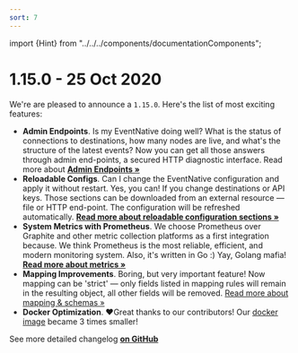 ```yaml
---
sort: 7
---
```


import {Hint} from "../../../components/documentationComponents";

# 1.15.0 - 25 Oct 2020

We're are pleased to announce a `1.15.0`. Here's the list of most exciting features:

* **Admin Endpoints**. Is my EventNative doing well? What is the status of connections to destinations, how many nodes are live, and what's the structure of the latest events? Now you can get all those answers through admin end-points, a secured HTTP diagnostic interface.  Read more about [**Admin Endpoints »**](/docs/other-features/admin-endpoints)
* **Reloadable Configs**. Can I change the EventNative configuration and apply it without restart. Yes, you can! If you change destinations or API keys. Those sections can be downloaded from an external resource — file or HTTP end-point. The configuration will be refreshed automatically.  [**Read more about reloadable configuration sections »**](/docs/configuration/#destinations)
* **System Metrics with Prometheus**. We choose Prometheus over Graphite and other metric collection platforms as a first integration because. We think Prometheus is the most reliable, efficient, and modern monitoring system. Also, it's written in Go :\) Yay, Golang mafia! [**Read more about metrics »**](/docs/other-features/application-metrics)
* **Mapping Improvements**. Boring, but very important feature! Now mapping can be 'strict' — only fields listed in mapping rules will remain in the resulting object, all other fields will be removed. [Read more about mapping & schemas  »](/docs/configuration/schema-and-mappings#step-3-mapping)
* **Docker Optimization**. ❤️Great thanks to our contributors! Our [docker image](/docs/deployment/deploy-with-docker) became 3 times smaller!

<Hint>
    See more detailed changelog <a href="https://github.com/jitsucom/eventnative/releases"><b>on GitHub</b></a>
</Hint>


